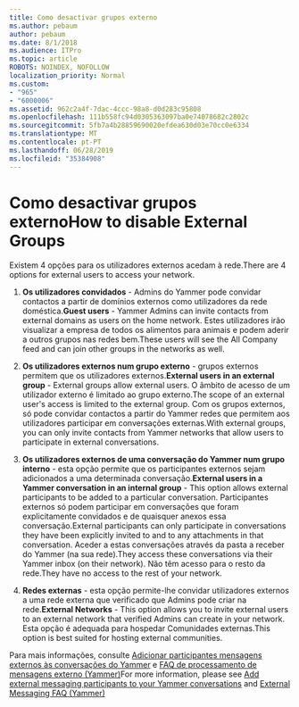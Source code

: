 ```yaml
---
title: Como desactivar grupos externo
ms.author: pebaum
author: pebaum
ms.date: 8/1/2018
ms.audience: ITPro
ms.topic: article
ROBOTS: NOINDEX, NOFOLLOW
localization_priority: Normal
ms.custom:
- "965"
- "6000006"
ms.assetid: 962c2a4f-7dac-4ccc-98a8-d0d283c95808
ms.openlocfilehash: 111b558fc94d0305363097ba0e74078682c2802c
ms.sourcegitcommit: 5fb7a4b28859690020efdea630d03e70cc0e6334
ms.translationtype: MT
ms.contentlocale: pt-PT
ms.lasthandoff: 06/28/2019
ms.locfileid: "35384908"
---
```

# <a name="how-to-disable-external-groups"></a><span data-ttu-id="2f775-102">Como desactivar grupos externo</span><span class="sxs-lookup"><span data-stu-id="2f775-102">How to disable External Groups</span></span>

<span data-ttu-id="2f775-103">Existem 4 opções para os utilizadores externos acedam à rede.</span><span class="sxs-lookup"><span data-stu-id="2f775-103">There are 4 options for external users to access your network.</span></span>
  
1. <span data-ttu-id="2f775-104">**Os utilizadores convidados** - Admins do Yammer pode convidar contactos a partir de domínios externos como utilizadores da rede doméstica.</span><span class="sxs-lookup"><span data-stu-id="2f775-104">**Guest users** - Yammer Admins can invite contacts from external domains as users on the home network.</span></span> <span data-ttu-id="2f775-105">Estes utilizadores irão visualizar a empresa de todos os alimentos para animais e podem aderir a outros grupos nas redes bem.</span><span class="sxs-lookup"><span data-stu-id="2f775-105">These users will see the All Company feed and can join other groups in the networks as well.</span></span>

2. <span data-ttu-id="2f775-106">**Os utilizadores externos num grupo externo** - grupos externos permitem que os utilizadores externos.</span><span class="sxs-lookup"><span data-stu-id="2f775-106">**External users in an external group** - External groups allow external users.</span></span> <span data-ttu-id="2f775-107">O âmbito de acesso de um utilizador externo é limitado ao grupo externo.</span><span class="sxs-lookup"><span data-stu-id="2f775-107">The scope of an external user's access is limited to the external group.</span></span> <span data-ttu-id="2f775-108">Com os grupos externos, só pode convidar contactos a partir do Yammer redes que permitem aos utilizadores participar em conversações externas.</span><span class="sxs-lookup"><span data-stu-id="2f775-108">With external groups, you can only invite contacts from Yammer networks that allow users to participate in external conversations.</span></span>

3. <span data-ttu-id="2f775-109">**Os utilizadores externos de uma conversação do Yammer num grupo interno** - esta opção permite que os participantes externos sejam adicionados a uma determinada conversação.</span><span class="sxs-lookup"><span data-stu-id="2f775-109">**External users in a Yammer conversation in an internal group** - This option allows external participants to be added to a particular conversation.</span></span> <span data-ttu-id="2f775-110">Participantes externos só podem participar em conversações que foram explicitamente convidados e de quaisquer anexos essa conversação.</span><span class="sxs-lookup"><span data-stu-id="2f775-110">External participants can only participate in conversations they have been explicitly invited to and to any attachments in that conversation.</span></span> <span data-ttu-id="2f775-111">Aceder a estas conversações através da pasta a receber do Yammer (na sua rede).</span><span class="sxs-lookup"><span data-stu-id="2f775-111">They access these conversations via their Yammer inbox (on their network).</span></span> <span data-ttu-id="2f775-112">Não têm acesso para o resto da rede.</span><span class="sxs-lookup"><span data-stu-id="2f775-112">They have no access to the rest of your network.</span></span>

4. <span data-ttu-id="2f775-113">**Redes externas** - esta opção permite-lhe convidar utilizadores externos a uma rede externa que verificado que Admins pode criar na rede.</span><span class="sxs-lookup"><span data-stu-id="2f775-113">**External Networks** - This option allows you to invite external users to an external network that verified Admins can create in your network.</span></span> <span data-ttu-id="2f775-114">Esta opção é adequada para hospedar Comunidades externas.</span><span class="sxs-lookup"><span data-stu-id="2f775-114">This option is best suited for hosting external communities.</span></span>

<span data-ttu-id="2f775-115">Para mais informações, consulte [Adicionar participantes mensagens externos às conversações do Yammer](https://support.office.com/article/add-external-messaging-participants-to-your-yammer-conversations-423653bb-86b2-4eac-9d7e-dca121f7c16c?ui=en-US&amp;rs=en-US&amp;ad=US) e [FAQ de processamento de mensagens externo (Yammer)](https://support.office.com/article/External-messaging-FAQ-Yammer-35b59d6c-bb1c-4541-bf19-9f67d2f2b199)</span><span class="sxs-lookup"><span data-stu-id="2f775-115">For more information, please see [Add external messaging participants to your Yammer conversations](https://support.office.com/article/add-external-messaging-participants-to-your-yammer-conversations-423653bb-86b2-4eac-9d7e-dca121f7c16c?ui=en-US&amp;rs=en-US&amp;ad=US) and [External Messaging FAQ (Yammer)](https://support.office.com/article/External-messaging-FAQ-Yammer-35b59d6c-bb1c-4541-bf19-9f67d2f2b199)</span></span>
  